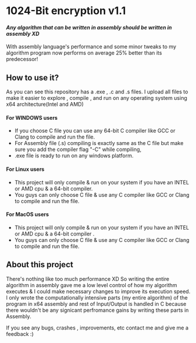# 1024-Bit encryption v1.1
#### _Any algorithm that can be written in assembly should be written in assembly XD_


With assembly language's performance and some minor tweaks to my algorithm 
program now performs on average 25% better than its predecessor!

## How to use it?
As you can see this repository has a .exe , .c and .s files.
I upload all files to make it easier to explore , compile , and run on any operating system using x64 architecture(Intel and AMD)
#### For WINDOWS users
- If you choose C file you can use any 64-bit C compiler like GCC or Clang to compile and run the file.
- For Assembly file (.s) compiling is exactly same as the C file but make sure you add the compiler flag "-C" while compiling,
- .exe file is ready to run on any windows platform.
#### For Linux users
- This project will only compile & run on your system if you have an INTEL or AMD cpu & a 64-bit compiler.
- You guys can only choose C file & use any C compiler like GCC or Clang to compile and run the file.
#### For MacOS users
- This project will only compile & run on your system if you have an INTEL or AMD cpu & a 64-bit compiler .
- You guys can only choose C file & use any C compiler like GCC or Clang to compile and run the file.

## About this project
There's nothing like too much performance XD
So writing the entire algorithm in assembly gave me a low level control of how my algorithm executes & I could make necessary changes to improve its execution speed.
I only wrote the computationally intensive parts (my entire algorithm) of the program in x64 assembly and rest of Input/Output is handled in C because there wouldn't be any signicant perfromance gains by writing these parts in Assembly.

If you see any bugs, crashes , improvements, etc contact me and give me a feedback :)
